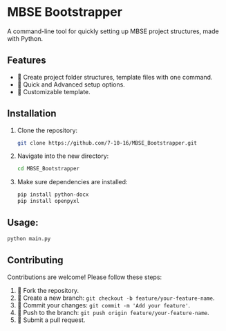 # MBSE Bootstrapper

A command-line tool for quickly setting up MBSE project structures, made with Python.

## Features

- 📂 Create project folder structures, template files with one command.
- 🚴 Quick and Advanced setup options.
- 🕺 Customizable template.

## Installation

1. Clone the repository:
   ```bash
   git clone https://github.com/7-10-16/MBSE_Bootstrapper.git
   ```

2. Navigate into the new directory:
   ```bash
   cd MBSE_Bootstrapper
   ```

3. Make sure dependencies are installed:
   ```bash
   pip install python-docx
   pip install openpyxl
   ```

## Usage:
  ```bash
  python main.py
  ```

## Contributing

Contributions are welcome! Please follow these steps:

1. 🍴 Fork the repository.
2. 🌲 Create a new branch: `git checkout -b feature/your-feature-name`.
3. 💒 Commit your changes: `git commit -m 'Add your feature'`.
4. 🫸 Push to the branch: `git push origin feature/your-feature-name`.
5. 🙏 Submit a pull request.



